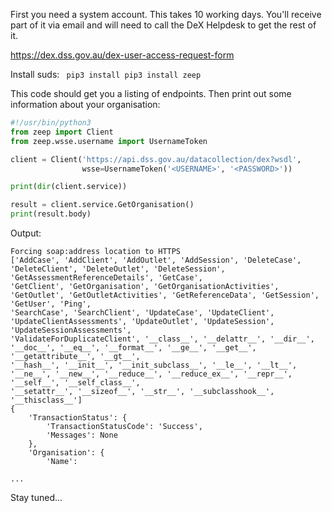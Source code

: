 First you need a system account. This takes 10 working days. You'll receive part of it via email and will need to call the DeX Helpdesk to get the rest of it.

https://dex.dss.gov.au/dex-user-access-request-form

Install suds:
``` pip3 install pip3 install zeep```

This code should get you a listing of endpoints. Then print out some information about your organisation:
```python
#!/usr/bin/python3
from zeep import Client
from zeep.wsse.username import UsernameToken

client = Client('https://api.dss.gov.au/datacollection/dex?wsdl',
                wsse=UsernameToken('<USERNAME>', '<PASSWORD>'))

print(dir(client.service))

result = client.service.GetOrganisation()
print(result.body)
```

Output:
```
Forcing soap:address location to HTTPS
['AddCase', 'AddClient', 'AddOutlet', 'AddSession', 'DeleteCase', 'DeleteClient', 'DeleteOutlet', 'DeleteSession', 'GetAssessmentReferenceDetails', 'GetCase',
'GetClient', 'GetOrganisation', 'GetOrganisationActivities', 'GetOutlet', 'GetOutletActivities', 'GetReferenceData', 'GetSession', 'GetUser', 'Ping',
'SearchCase', 'SearchClient', 'UpdateCase', 'UpdateClient', 'UpdateClientAssessments', 'UpdateOutlet', 'UpdateSession', 'UpdateSessionAssessments',
'ValidateForDuplicateClient', '__class__', '__delattr__', '__dir__', '__doc__', '__eq__', '__format__', '__ge__', '__get__', '__getattribute__', '__gt__',
'__hash__', '__init__', '__init_subclass__', '__le__', '__lt__', '__ne__', '__new__', '__reduce__', '__reduce_ex__', '__repr__', '__self__', '__self_class__',
'__setattr__', '__sizeof__', '__str__', '__subclasshook__', '__thisclass__']
{
    'TransactionStatus': {
        'TransactionStatusCode': 'Success',
        'Messages': None
    },
    'Organisation': {
        'Name':

...

```

Stay tuned...
